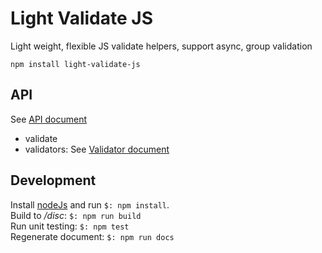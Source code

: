 Light Validate JS
====
Light weight, flexible JS validate helpers, support async, group validation

`npm install light-validate-js`

## API
See [API document](./API.md)
- validate
- validators: See [Validator document](./VALIDATORS.md)

## Development
Install [nodeJs](https://nodejs.org) and run `$: npm install`.  
Build to _/disc_: `$: npm run build`   
Run unit testing: `$: npm test`    
Regenerate document: `$: npm run docs`
